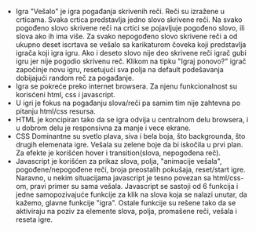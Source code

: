 * Igra "Vešalo" je igra pogađanja skrivenih reči. Reči su izražene u crticama. Svaka crtica predstavlja jedno slovo skrivene reči. Na svako pogođeno slovo skrivene reči na crtici se pojavljuje pogođeno slovo, ili slova ako ih ima više. Za svako nepogođeno slovo skrivene reči a od ukupno deset iscrtava se vešalo sa karikaturom čoveka koji predstavlja igrača koji igra igru. Ako i deseto slovo nije deo skrivene reči igrač gubi igru jer nije pogodio skrivenu reč. Klikom na tipku "Igraj ponovo?" igrač započinje novu igru, resetujući sva polja na default podešavanja dobijajući random reč za pogađanje.
* Igra se pokreće preko internet browsera. Za njenu funkcionalnost su korisćeni html, css i javascript. 
* U igri je fokus na pogađanju slova/reči pa samim tim nije zahtevna po pitanju html/css resursa.
* HTML je koncipiran tako da se igra odvija u centralnom delu browsera, i u dobrom delu je responsivna za manje i vece ekrane.
* CSS Dominantne su svetlo plava, siva i bela boja, što backgrounda, što drugih elemenata igre. Vešala su zelene boje da bi iskočila u prvi plan. Za efekte je korišćen hover i transition(slova, nepogođena reč).
* Javascript je korišćen za prikaz slova, polja, "animacije vešala", pogođene/nepogođene reči, broja preostalih pokušaja, reset/start igre. Naravno, u nekim situacijama javascript je tesno povezan sa html/css-om, pravi primer su sama vešala.
Javascript se sastoji od 6 funkcija i jedne samopozivajuće funkcije za klik na slova koja se nalazi unutar, da kažemo, glavne funkcije "igra". Ostale funkcije su rešene tako da se aktiviraju na poziv za elemente slova, polja, promašene reči, vešala i reseta igre.
